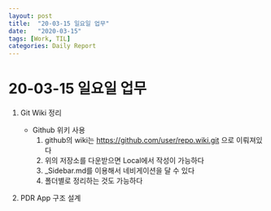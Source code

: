 ```yaml
---
layout: post
title:  "20-03-15 일요일 업무"
date:   "2020-03-15"
tags: [Work, TIL]
categories: Daily Report 
---
```


# 20-03-15 일요일 업무

1. Git Wiki 정리
    * Github 위키 사용
        1) github의 wiki는 https://github.com/user/repo.wiki.git 으로 이뤄져있다
        2) 위의 저장소를 다운받으면 Local에서 작성이 가능하다
        3) _Sidebar.md를 이용해서 네비게이션을 달 수 있다
        4) 폴더별로 정리하는 것도 가능하다
        

2. PDR App 구조 설계
